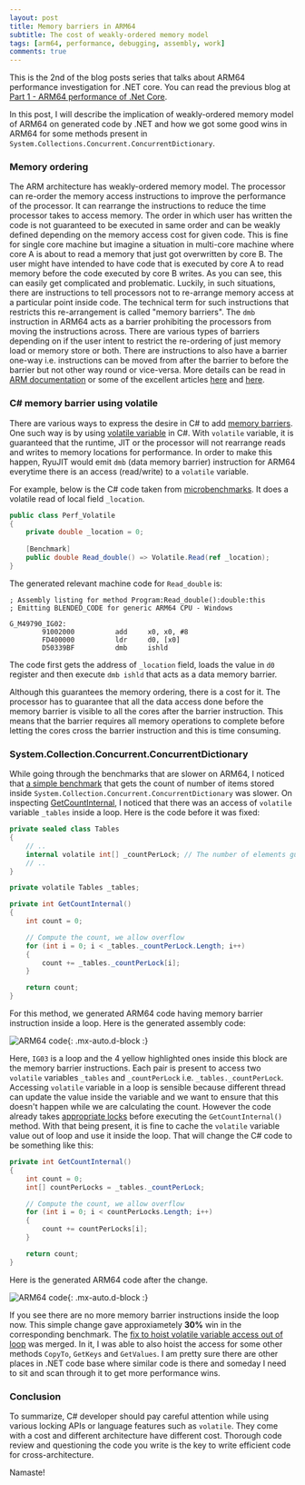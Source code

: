```yaml
---
layout: post
title: Memory barriers in ARM64
subtitle: The cost of weakly-ordered memory model
tags: [arm64, performance, debugging, assembly, work]
comments: true
---
```


This is the 2nd of the blog posts series that talks about ARM64 performance investigation for .NET core. You can read the previous blog at [Part 1 - ARM64 performance of .Net Core](..\2020-06-30-Dotnet-Arm64-Performance).

In this post, I will describe the implication of weakly-ordered memory model of ARM64 on generated code by .NET and how we got some good wins in ARM64 for some methods present in `System.Collections.Concurrent.ConcurrentDictionary`.


### Memory ordering

The ARM architecture has weakly-ordered memory model. The processor can re-order the memory access instructions to improve the performance of the processor. It can rearrange the instructions to reduce the time processor takes to access memory. The order in which user has written the code is not guaranteed to be executed in same order and can be weakly defined depending on the memory access cost for given code. This is fine for single core machine but imagine a situation in multi-core machine where core A is about to read a memory that just got overwritten by core B. The user might have intended to have code that is executed by core A to read memory before the code executed by core B writes. As you can see, this can easily get complicated and problematic. Luckily, in such situations, there are instructions to tell processors not to re-arrange memory access at a particular point inside code. The technical term for such instructions that restricts this re-arrangement is called "memory barriers". The `dmb` instruction in ARM64 acts as a barrier prohibiting the processors from moving the instructions across. There are various types of barriers depending on if the user intent to restrict the re-ordering of just memory load or memory store or both. There are instructions to also have a barrier one-way i.e. instructions can be moved from after the barrier to before the barrier but not other way round or vice-versa. More details can be read in [ARM documentation](https://developer.arm.com/docs/den0024/a/memory-ordering) or some of the excellent articles [here](https://preshing.com/20120930/weak-vs-strong-memory-models/) and [here](https://afana.me/archive/2015/07/10/memory-barriers-in-dot-net.aspx/).


### C# memory barrier using volatile

There are various ways to express the desire in C# to add  [memory barriers](https://en.wikipedia.org/wiki/Memory_barrier). One such way is by using [volatile variable](https://docs.microsoft.com/en-us/dotnet/csharp/language-reference/keywords/volatile) in C#. With `volatile` variable, it is guaranteed that the runtime, JIT or the processor will not rearrange reads and writes to memory locations for performance. In order to make this happen, RyuJIT would emit `dmb` (data memory barrier) instruction for ARM64 everytime there is an access (read/write) to a `volatile` variable. 

For example, below is the C# code taken from [microbenchmarks](https://github.com/dotnet/performance/blob/master/src/benchmarks/micro/libraries/System.Threading/Perf.Volatile.cs#L17). It does a volatile read of local field `_location`.

```csharp
public class Perf_Volatile
{
    private double _location = 0;
    
    [Benchmark]
    public double Read_double() => Volatile.Read(ref _location);
}
```

The generated relevant  machine code for `Read_double` is:

```
; Assembly listing for method Program:Read_double():double:this
; Emitting BLENDED_CODE for generic ARM64 CPU - Windows

G_M49790_IG02:
        91002000          add     x0, x0, #8
        FD400000          ldr     d0, [x0]
        D50339BF          dmb     ishld
```

The code first gets the address of `_location` field, loads the value in `d0` register and then execute `dmb ishld` that acts as a data memory barrier.

Although this guarantees the memory ordering, there is a cost for it. The processor has to guarantee that all the data access done before the memory barrier is visible to all the cores after the barrier instruction. This means that the barrier requires all memory operations to complete before letting the cores cross the barrier instruction and this is time consuming.


### System.Collection.Concurrent.ConcurrentDictionary

While going through the benchmarks that are slower on ARM64, I noticed that [a simple benchmark](https://github.com/dotnet/performance/blob/master/src/benchmarks/micro/libraries/System.Collections/Concurrent/Count.cs#L37) that gets the count of number of items stored inside `System.Collection.Concurrent.ConcurrentDictionary` was slower. On inspecting [GetCountInternal](https://github.com/dotnet/runtime/blob/0f834db1fd80cf82e5ef27f72c48af1c911775da/src/libraries/System.Collections.Concurrent/src/System/Collections/Concurrent/ConcurrentDictionary.cs#L1005), I noticed that there was an access of `volatile` variable `_tables` inside a loop. 
Here is the code before it was fixed:

```csharp
private sealed class Tables
{
    // ..
    internal volatile int[] _countPerLock; // The number of elements guarded by each lock.
    // ..
}

private volatile Tables _tables;

private int GetCountInternal()
{
    int count = 0;

    // Compute the count, we allow overflow
    for (int i = 0; i < _tables._countPerLock.Length; i++)
    {
        count += _tables._countPerLock[i];
    }

    return count;
}
```

For this method, we generated ARM64 code having memory barrier instruction inside a loop. Here is the generated assembly code:

![ARM64 code](/assets/img/memory-barrier/code-before.png){: .mx-auto.d-block :}

Here, `IG03` is a loop and the 4 yellow highlighted ones inside this block are the memory barrier instructions. Each pair is present to access two `volatile` variables `_tables` and `_countPerLock` i.e. `_tables._countPerLock`. Accessing `volatile` variable in a loop is sensible because different thread can update the value inside the variable and we want to ensure that this doesn't happen while we are calculating the count. However the code already takes [appropriate locks](https://github.com/dotnet/runtime/blob/0f834db1fd80cf82e5ef27f72c48af1c911775da/src/libraries/System.Collections.Concurrent/src/System/Collections/Concurrent/ConcurrentDictionary.cs#L974) before executing the `GetCountInternal()` method. With that being present, it is fine to cache the `volatile` variable value out of loop and use it inside the loop. That will change the C# code to be something like this:

```csharp
private int GetCountInternal()
{
    int count = 0;
    int[] countPerLocks = _tables._countPerLock;

    // Compute the count, we allow overflow
    for (int i = 0; i < countPerLocks.Length; i++)
    {
        count += countPerLocks[i];
    }

    return count;
}
```

Here is the generated ARM64 code after the change.

![ARM64 code](/assets/img/memory-barrier/code-after.png){: .mx-auto.d-block :}

If you see there are no more memory barrier instructions inside the loop now. This simple change gave approxiametely <b>30%</b> win in the corresponding benchmark. The [fix to hoist volatile variable access out of loop](https://github.com/dotnet/runtime/pull/34225) was merged. In it, I was able to also hoist the access for some other methods `CopyTo`, `GetKeys` and `GetValues`. I am pretty sure there are other places in .NET code base where similar code is there and someday I need to sit and scan through it to get more performance wins.

### Conclusion

To summarize, C# developer should pay careful attention while using various locking APIs or language features such as `volatile`. They come with a cost and different architecture have different cost. Thorough code review and questioning the code you write is the key to write efficient code for cross-architecture.

Namaste!
